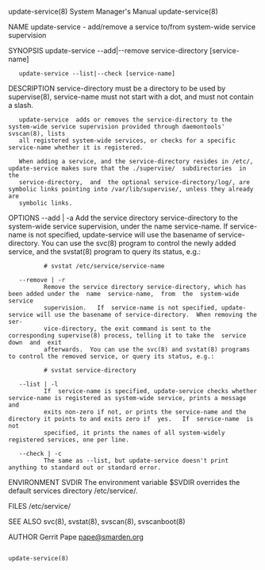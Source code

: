 update-service(8)                                             System Manager's Manual                                            update-service(8)

NAME
       update-service - add/remove a service to/from system-wide service supervision

SYNOPSIS
       update-service --add|--remove service-directory [service-name]

       update-service --list|--check [service-name]

DESCRIPTION
       service-directory must be a directory to be used by supervise(8), service-name must not start with a dot, and must not contain a slash.

       update-service  adds or removes the service-directory to the system-wide service supervision provided through daemontools' svscan(8), lists
       all registered system-wide services, or checks for a specific service-name whether it is registered.

       When adding a service, and the service-directory resides in /etc/, update-service makes sure that the ./supervise/  subdirectories  in  the
       service-directory,  and  the optional service-directory/log/, are symbolic links pointing into /var/lib/supervise/, unless they already are
       symbolic links.

OPTIONS
       --add | -a
              Add the service directory service-directory to the system-wide service supervision, under the name service-name.  If service-name is
              not specified, update-service will use the basename of service-directory.  You can use the svc(8) program to control the newly added
              service, and the svstat(8) program to query its status, e.g.:

              # svstat /etc/service/service-name

       --remove | -r
              Remove the service directory service-directory, which has been added under the  name  service-name,  from  the  system-wide  service
              supervision.   If  service-name is not specified, update-service will use the basename of service-directory.  When removing the ser‐
              vice-directory, the exit command is sent to the corresponding supervise(8) process, telling it to take the  service  down  and  exit
              afterwards.  You can use the svc(8) and svstat(8) programs to control the removed service, or query its status, e.g.:

              # svstat service-directory

       --list | -l
              If  service-name is specified, update-service checks whether service-name is registered as system-wide service, prints a message and
              exits non-zero if not, or prints the service-name and the directory it points to and exits zero if  yes.   If  service-name  is  not
              specified, it prints the names of all system-widely registered services, one per line.

       --check | -c
              The same as --list, but update-service doesn't print anything to standard out or standard error.

ENVIRONMENT
       SVDIR  The environment variable $SVDIR overrides the default services directory /etc/service/.

FILES
       /etc/service/

SEE ALSO
       svc(8), svstat(8), svscan(8), svscanboot(8)

AUTHOR
       Gerrit Pape <pape@smarden.org>

                                                                                                                                 update-service(8)
